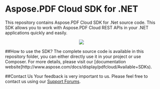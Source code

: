# Aspose.PDF Cloud SDK for .NET
This repository contains Aspose.PDF Cloud SDK for .Net source code. This SDK allows you to work with Aspose.PDF Cloud REST APIs in your .NET applications quickly and easily.

<p align="center">
  <a title="Download complete Aspose.PDF for Cloud source code" href="https://github.com/asposepdf/Aspose_pdf_Cloud/archive/master.zip">
	<img src="https://raw.github.com/AsposeExamples/java-examples-dashboard/master/images/downloadZip-Button-Large.png" />
  </a>
</p>
##How to use the SDK?
The complete source code is available in this repository folder, you can either directly use it in your project or use Composer. For more details, please visit our [documentation website]http://www.aspose.com/docs/display/pdfcloud/Available+SDKs).

##Contact Us
Your feedback is very important to us. Please feel free to contact us using our [Support Forums](https://www.aspose.com/community/forums/).
